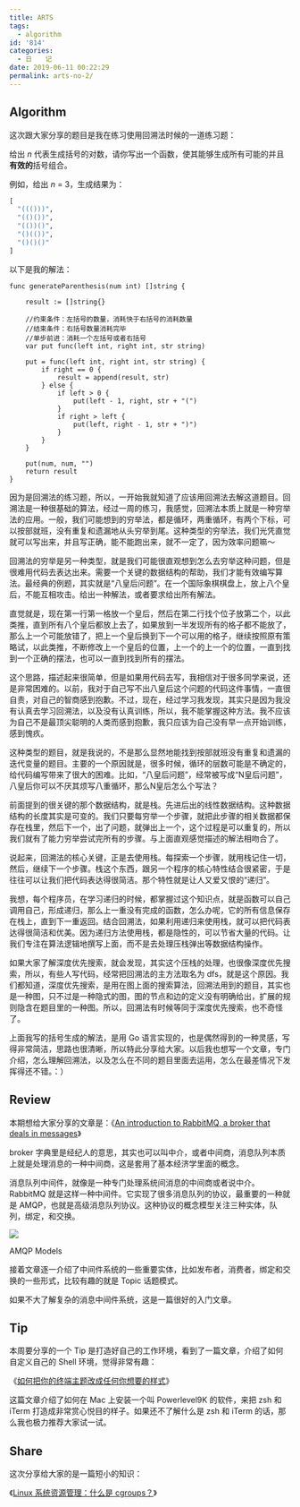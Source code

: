 ```yaml
---
title: ARTS
tags:
  - algorithm
id: '814'
categories:
  - 日　　记
date: 2019-06-11 00:22:29
permalink: arts-no-2/
---
```


## Algorithm

这次跟大家分享的题目是我在练习使用回溯法时候的一道练习题：

给出 _n_ 代表生成括号的对数，请你写出一个函数，使其能够生成所有可能的并且**有效的**括号组合。

例如，给出 _n_ = 3，生成结果为：

```python
[
  "((()))",
  "(()())",
  "(())()",
  "()(())",
  "()()()"
]
```

以下是我的解法：

```golang
func generateParenthesis(num int) []string {

    result := []string{}

    //约束条件：左括号的数量，消耗快于右括号的消耗数量
    //结束条件：右括号数量消耗完毕
    //单步前进：消耗一个左括号或者右括号
    var put func(left int, right int, str string)

    put = func(left int, right int, str string) {
        if right == 0 {
            result = append(result, str)
        } else {
            if left > 0 {
                put(left - 1, right, str + "(")
            }
            if right > left {
                put(left, right - 1, str + ")")
            }
        }
    }

    put(num, num, "")
    return result
}
```

因为是回溯法的练习题，所以，一开始我就知道了应该用回溯法去解这道题目。回溯法是一种很基础的算法，经过一周的练习，我感觉，回溯法本质上就是一种穷举法的应用。一般，我们可能想到的穷举法，都是循环，两重循环，有两个下标，可以按部就班，没有重复和遗漏地从头穷举到尾。这种类型的穷举法，我们光凭直觉就可以写出来，并且写正确，能不能跑出来，就不一定了，因为效率问题嘛～

回溯法的穷举是另一种类型，就是我们可能很直观想到怎么去穷举这种问题，但是很难用代码去表达出来。需要一个关键的数据结构的帮助，我们才能有效编写算法。最经典的例题，其实就是“八皇后问题”。在一个国际象棋棋盘上，放上八个皇后，不能互相攻击。给出一种解法，或者要求给出所有解法。

直觉就是，现在第一行第一格放一个皇后，然后在第二行找个位子放第二个，以此类推，直到所有八个皇后都放上去了，如果放到一半发现所有的格子都不能放了，那么上一个可能放错了，把上一个皇后换到下一个可以用的格子，继续按照原有策略试，以此类推，不断修改上一个皇后的位置，上一个的上一个的位置，一直到找到一个正确的摆法，也可以一直到找到所有的摆法。

这个思路，描述起来很简单，但是如果用代码去写，我相信对于很多同学来说，还是非常困难的。以前，我对于自己写不出八皇后这个问题的代码这件事情，一直很自责，对自己的智商感到抱歉。不过，现在，经过学习我发现，其实只是因为我没有认真去学习回溯法，以及没有认真训练，所以，我不能掌握这种方法。我不应该为自己不是最顶尖聪明的人类而感到抱歉，我只应该为自己没有早一点开始训练，感到愧疚。

这种类型的题目，就是我说的，不是那么显然地能找到按部就班没有重复和遗漏的迭代变量的题目。主要的一个原因就是，很多时候，循环的层数可能是不确定的，给代码编写带来了很大的困难。比如，“八皇后问题”，经常被写成“N皇后问题”，八皇后你可以不厌其烦写八重循环，那么N皇后怎么个写法？

前面提到的很关键的那个数据结构，就是栈。先进后出的线性数据结构。这种数据结构的长度其实是可变的。我们只要每穷举一个步骤，就把此步骤的相关数据都保存在栈里，然后下一个，出了问题，就弹出上一个，这个过程是可以重复的，所以我们就有了能力穷举尝试完所有的步骤。与上面直观感觉描述的解法相吻合了。

说起来，回溯法的核心关键，正是去使用栈。每探索一个步骤，就用栈记住一切，然后，继续下一个步骤。栈这个东西，跟另一个程序的核心特性结合很紧密，于是往往可以让我们把代码表达得很简洁。那个特性就是让人又爱又恨的“递归”。

我想，每个程序员，在学习递归的时候，都掌握过这个知识点，就是函数可以自己调用自己，形成递归，那么上一重没有完成的函数，怎么办呢，它的所有信息保存在栈上，直到下一重返回。结合回溯法，如果利用递归来使用栈，就可以把代码表达得很简洁和优美。因为递归方法使用栈，都是隐性的，可以节省大量的代码。让我们专注在算法逻辑地撰写上面，而不是去处理压栈弹出等数据结构操作。

如果大家了解深度优先搜索，就会发现，其实这个压栈的处理，也很像深度优先搜索，所以，有些人写代码，经常把回溯法的主方法取名为 dfs，就是这个原因。我们都知道，深度优先搜索，是用在图上面的搜索算法，回溯法用到的题目，其实也是一种图，只不过是一种隐式的图，图的节点和边的定义没有明确给出，扩展的规则隐含在题目里的一种图。所以，回溯法有时候等同于深度优先搜索，也不奇怪了。

上面我写的括号生成的解法，是用 Go 语言实现的，也是偶然得到的一种灵感，写得非常简洁，思路也很清晰，所以特此分享给大家。以后我也想写一个文章，专门介绍，怎么理解回溯法，以及怎么在不同的题目里面去运用，怎么在最差情况下发挥得还不错。：）

## Review

本期想给大家分享的文章是：《[An introduction to RabbitMQ, a broker that deals in messages](https://www.freecodecamp.org/news/an-introduction-to-rabbitmq-a-broker-that-deals-in-messages-9e8f78194993/)》

broker 字典里是经纪人的意思，其实也可以叫中介，或者中间商，消息队列本质上就是处理消息的一种中间商，这是套用了基本经济学里面的概念。

消息队列中间件，就像是一种专门处理系统间消息的中间商或者说中介。RabbitMQ 就是这样一种中间件。它实现了很多消息队列的协议，最重要的一种就是 AMQP，也就是高级消息队列协议。这种协议的概念模型关注三种实体，队列，绑定，和交换。

![](../images/2019/06/amqp-model.png)

AMQP Models

接着文章逐一介绍了中间件系统的一些重要实体，比如发布者，消费者，绑定和交换的一些形式，比较有趣的就是 Topic 话题模式。

如果不大了解复杂的消息中间件系统，这是一篇很好的入门文章。

## Tip

本周要分享的一个 Tip 是打造好自己的工作环境，看到了一篇文章，介绍了如何自定义自己的 Shell 环境，觉得非常有趣：

《[如何把你的终端主题改成任何你想要的样式](https://medium.com/the-code-review/how-you-can-style-your-terminal-like-medium-freecodecamp-or-any-way-you-want-f499234d48bc)》

这篇文章介绍了如何在 Mac 上安装一个叫 Powerlevel9K 的软件，来把 zsh 和 iTerm 打造成非常赏心悦目的样子。如果还不了解什么是 zsh 和 iTerm 的话，那么我也极力推荐大家试一试。

## Share

这次分享给大家的是一篇短小的知识：

《[Linux 系统资源管理：什么是 cgroups？](https://sexywp.com/whats-cgroups.htm)》